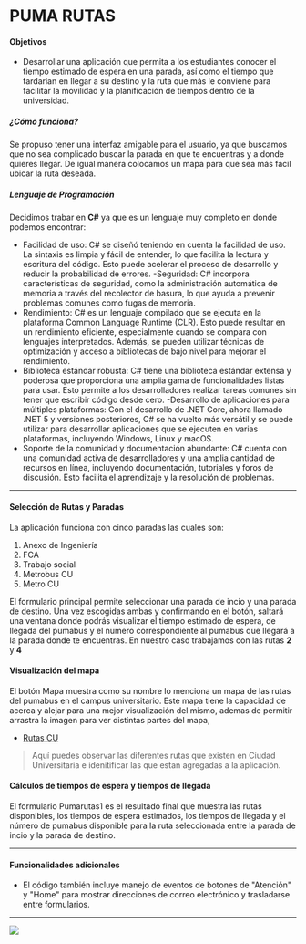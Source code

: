 # PUMA RUTAS         

#### Objetivos

- Desarrollar una aplicación  que permita a los estudiantes conocer el tiempo estimado de espera en una parada, así como el tiempo que tardarían en llegar a su destino y la ruta que más le conviene para facilitar la movilidad y la planificación de tiempos dentro de la universidad.

##### ¿Cómo funciona?
Se propuso tener una interfaz amigable para el usuario, ya que buscamos que no sea complicado buscar la parada en que te encuentras y a donde quieres llegar. De igual manera colocamos un mapa para que sea más facil ubicar la ruta deseada. 

##### Lenguaje de Programación
Decidimos trabar en **C#** ya que es un lenguaje muy completo en donde podemos encontrar:
- Facilidad de uso: C# se diseñó teniendo en cuenta la facilidad de uso. La sintaxis es limpia y fácil de entender, lo que facilita la lectura y escritura del código. Esto puede acelerar el proceso de desarrollo y reducir la probabilidad de errores.
-Seguridad: C# incorpora características de seguridad, como la administración automática de memoria a través del recolector de basura, lo que ayuda a prevenir problemas comunes como fugas de memoria.
- Rendimiento: C# es un lenguaje compilado que se ejecuta en la plataforma Common Language Runtime (CLR). Esto puede resultar en un rendimiento eficiente, especialmente cuando se compara con lenguajes interpretados. Además, se pueden utilizar técnicas de optimización y acceso a bibliotecas de bajo nivel para mejorar el rendimiento.
- Biblioteca estándar robusta: C# tiene una biblioteca estándar extensa y poderosa que proporciona una amplia gama de funcionalidades listas para usar. Esto permite a los desarrolladores realizar tareas comunes sin tener que escribir código desde cero.
-Desarrollo de aplicaciones para múltiples plataformas: Con el desarrollo de .NET Core, ahora llamado .NET 5 y versiones posteriores, C# se ha vuelto más versátil y se puede utilizar para desarrollar aplicaciones que se ejecuten en varias plataformas, incluyendo Windows, Linux y macOS.
- Soporte de la comunidad y documentación abundante: C# cuenta con una comunidad activa de desarrolladores y una amplia cantidad de recursos en línea, incluyendo documentación, tutoriales y foros de discusión. Esto facilita el aprendizaje y la resolución de problemas.
- ----------
#### Selección de Rutas y Paradas
La aplicación funciona con cinco paradas las cuales son:

1. Anexo de Ingeniería
1. FCA
1. Trabajo social
1. Metrobus CU
1. Metro CU

El formulario principal permite seleccionar una parada de incio y una parada de destino. Una vez escogidas ambas y confirmando en el botón, saltará una ventana donde podrás visualizar el tiempo estimado de espera, de llegada del pumabus y el numero correspondiente al pumabus que llegará a la parada donde te encuentras. En nuestro caso trabajamos con las rutas **2** y **4**

#### Visualización del mapa
El botón Mapa muestra como su nombre lo menciona un mapa de las rutas del pumabus en el campus universitario. Este mapa tiene la capacidad de acerca y alejar para una mejor visualización del mismo, ademas de permitir arrastra la imagen para ver distintas partes del mapa,
- [Rutas CU](https://www.dgsgm.unam.mx/pumabus.html) 
> Aquí puedes observar las diferentes rutas que existen en Ciudad Universitaria e idenitificar las que estan agregadas a la aplicación.

#### Cálculos de tiempos de espera y tiempos de llegada
El  formulario Pumarutas1 es el resultado final que muestra las rutas disponibles, los tiempos de espera estimados, los tiempos de llegada y el número de pumabus disponible para la ruta seleccionada entre la parada de incio y la parada de destino.

----------
#### Funcionalidades adicionales
- El código también incluye manejo de eventos de botones de "Atención" y "Home" para mostrar direcciones de correo electrónico y trasladarse entre formularios.


----------
![](https://encrypted-tbn0.gstatic.com/images?q=tbn:ANd9GcScZ0zK3eIrCg4M-IL4lEt1wSFO98-pCtEDRyjGT9Q_&s)
